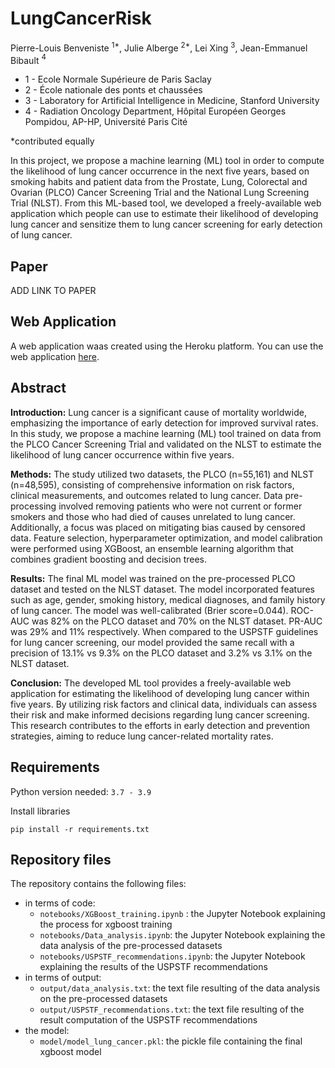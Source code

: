 # LungCancerRisk

Pierre-Louis Benveniste $^{1*}$, Julie Alberge $^{2*}$, Lei Xing $^3$, Jean-Emmanuel Bibault $^4$

- 1 - Ecole Normale Supérieure de Paris Saclay
- 2 - École nationale des ponts et chaussées
- 3 - Laboratory for Artificial Intelligence in Medicine, Stanford University
- 4 - Radiation Oncology Department, Hôpital Européen Georges Pompidou, AP-HP, Université Paris Cité

*contributed equally

In this project, we propose a machine learning (ML) tool in order to compute the likelihood of lung cancer occurrence in the next five years, based on smoking habits and patient data from the Prostate, Lung, Colorectal and Ovarian (PLCO) Cancer Screening Trial and the National Lung Screening Trial (NLST). From this ML-based tool, we developed a freely-available web application which people can use to estimate their likelihood of developing lung cancer and sensitize them to lung cancer screening for early detection of lung cancer.

## Paper

ADD LINK TO PAPER 

## Web Application

A web application waas created using the Heroku platform.
You can use the web application [here](https://lung-cancer-risk-7f6ac1f97fd0.herokuapp.com/). 

## Abstract 

**Introduction:** Lung cancer is a significant cause of mortality worldwide, emphasizing the importance of early detection for improved survival rates. In this study, we propose a machine learning (ML) tool trained on data from the PLCO Cancer Screening Trial and validated on the NLST to estimate the likelihood of lung cancer occurrence within five years.

**Methods:** The study utilized two datasets, the PLCO (n=55,161) and NLST (n=48,595), consisting of comprehensive information on risk factors, clinical measurements, and outcomes related to lung cancer. Data pre-processing involved removing patients who were not current or former smokers and those who had died of causes unrelated to lung cancer. Additionally, a focus was placed on mitigating bias caused by censored data. Feature selection, hyperparameter optimization, and model calibration were performed using XGBoost, an ensemble learning algorithm that combines gradient boosting and decision trees.

**Results:** The final ML model was trained on the pre-processed PLCO dataset and tested on the NLST dataset. The model incorporated features such as age, gender, smoking history, medical diagnoses, and family history of lung cancer. The model was well-calibrated (Brier score=0.044). ROC-AUC was 82% on the PLCO dataset and 70% on the NLST dataset. PR-AUC was 29% and 11% respectively. When compared to the USPSTF guidelines for lung cancer screening, our model provided the same recall with a precision of 13.1% vs 9.3% on the PLCO dataset and 3.2% vs 3.1% on the NLST dataset.

**Conclusion:** The developed ML tool provides a freely-available web application for estimating the likelihood of developing lung cancer within five years. By utilizing risk factors and clinical data, individuals can assess their risk and make informed decisions regarding lung cancer screening. This research contributes to the efforts in early detection and prevention strategies, aiming to reduce lung cancer-related mortality rates.


## Requirements

Python version needed: `3.7 - 3.9`

Install libraries

~~~
pip install -r requirements.txt
~~~

## Repository files

The repository contains the following files: 
- in terms of code:
    - `notebooks/XGBoost_training.ipynb` : the Jupyter Notebook explaining the process for xgboost training
    - `notebooks/Data_analysis.ipynb`: the Jupyter Notebook explaining the data analysis of the pre-processed datasets
    - `notebooks/USPSTF_recommendations.ipynb`: the Jupyter Notebook explaining the results of the USPSTF recommendations
- in terms of output:
    - `output/data_analysis.txt`: the text file resulting of the data analysis on the pre-processed datasets
    - `output/USPSTF_recommendations.txt`: the text file resulting of the result computation of the USPSTF recommendations
- the model:
    - `model/model_lung_cancer.pkl`: the pickle file containing the final xgboost model




